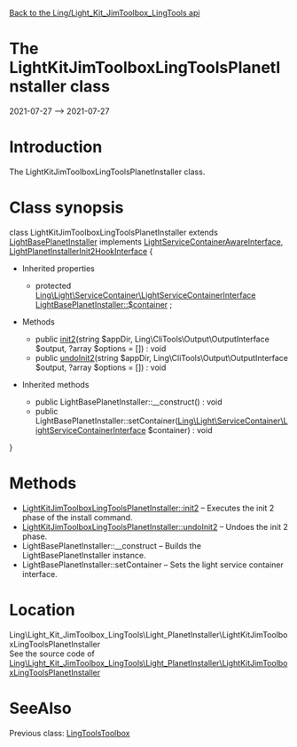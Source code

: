 [Back to the Ling/Light_Kit_JimToolbox_LingTools api](https://github.com/lingtalfi/Light_Kit_JimToolbox_LingTools/blob/master/doc/api/Ling/Light_Kit_JimToolbox_LingTools.md)



The LightKitJimToolboxLingToolsPlanetInstaller class
================
2021-07-27 --> 2021-07-27






Introduction
============

The LightKitJimToolboxLingToolsPlanetInstaller class.



Class synopsis
==============


class <span class="pl-k">LightKitJimToolboxLingToolsPlanetInstaller</span> extends [LightBasePlanetInstaller](https://github.com/lingtalfi/Light_PlanetInstaller/blob/master/doc/api/Ling/Light_PlanetInstaller/PlanetInstaller/LightBasePlanetInstaller.md) implements [LightServiceContainerAwareInterface](https://github.com/lingtalfi/Light/blob/master/doc/api/Ling/Light/ServiceContainer/LightServiceContainerAwareInterface.md), [LightPlanetInstallerInit2HookInterface](https://github.com/lingtalfi/Light_PlanetInstaller/blob/master/doc/api/Ling/Light_PlanetInstaller/PlanetInstaller/LightPlanetInstallerInit2HookInterface.md) {

- Inherited properties
    - protected [Ling\Light\ServiceContainer\LightServiceContainerInterface](https://github.com/lingtalfi/Light/blob/master/doc/api/Ling/Light/ServiceContainer/LightServiceContainerInterface.md) [LightBasePlanetInstaller::$container](#property-container) ;

- Methods
    - public [init2](https://github.com/lingtalfi/Light_Kit_JimToolbox_LingTools/blob/master/doc/api/Ling/Light_Kit_JimToolbox_LingTools/Light_PlanetInstaller/LightKitJimToolboxLingToolsPlanetInstaller/init2.md)(string $appDir, Ling\CliTools\Output\OutputInterface $output, ?array $options = []) : void
    - public [undoInit2](https://github.com/lingtalfi/Light_Kit_JimToolbox_LingTools/blob/master/doc/api/Ling/Light_Kit_JimToolbox_LingTools/Light_PlanetInstaller/LightKitJimToolboxLingToolsPlanetInstaller/undoInit2.md)(string $appDir, Ling\CliTools\Output\OutputInterface $output, ?array $options = []) : void

- Inherited methods
    - public LightBasePlanetInstaller::__construct() : void
    - public LightBasePlanetInstaller::setContainer([Ling\Light\ServiceContainer\LightServiceContainerInterface](https://github.com/lingtalfi/Light/blob/master/doc/api/Ling/Light/ServiceContainer/LightServiceContainerInterface.md) $container) : void

}






Methods
==============

- [LightKitJimToolboxLingToolsPlanetInstaller::init2](https://github.com/lingtalfi/Light_Kit_JimToolbox_LingTools/blob/master/doc/api/Ling/Light_Kit_JimToolbox_LingTools/Light_PlanetInstaller/LightKitJimToolboxLingToolsPlanetInstaller/init2.md) &ndash; Executes the init 2 phase of the install command.
- [LightKitJimToolboxLingToolsPlanetInstaller::undoInit2](https://github.com/lingtalfi/Light_Kit_JimToolbox_LingTools/blob/master/doc/api/Ling/Light_Kit_JimToolbox_LingTools/Light_PlanetInstaller/LightKitJimToolboxLingToolsPlanetInstaller/undoInit2.md) &ndash; Undoes the init 2 phase.
- LightBasePlanetInstaller::__construct &ndash; Builds the LightBasePlanetInstaller instance.
- LightBasePlanetInstaller::setContainer &ndash; Sets the light service container interface.





Location
=============
Ling\Light_Kit_JimToolbox_LingTools\Light_PlanetInstaller\LightKitJimToolboxLingToolsPlanetInstaller<br>
See the source code of [Ling\Light_Kit_JimToolbox_LingTools\Light_PlanetInstaller\LightKitJimToolboxLingToolsPlanetInstaller](https://github.com/lingtalfi/Light_Kit_JimToolbox_LingTools/blob/master/Light_PlanetInstaller/LightKitJimToolboxLingToolsPlanetInstaller.php)



SeeAlso
==============
Previous class: [LingToolsToolbox](https://github.com/lingtalfi/Light_Kit_JimToolbox_LingTools/blob/master/doc/api/Ling/Light_Kit_JimToolbox_LingTools/JimToolbox/LingToolsToolbox.md)<br>
